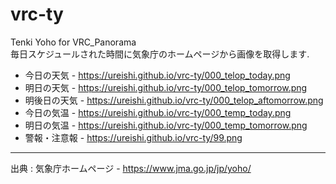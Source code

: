 # vrc-ty
Tenki Yoho for VRC_Panorama  
毎日スケジュールされた時間に気象庁のホームページから画像を取得します.
<!-- 時間はyamlのスケージュールを参照 -->
* 今日の天気   - <https://ureishi.github.io/vrc-ty/000_telop_today.png>
* 明日の天気   - <https://ureishi.github.io/vrc-ty/000_telop_tomorrow.png>
* 明後日の天気 - <https://ureishi.github.io/vrc-ty/000_telop_aftomorrow.png>
* 今日の気温   - <https://ureishi.github.io/vrc-ty/000_temp_today.png>
* 明日の気温   - <https://ureishi.github.io/vrc-ty/000_temp_tomorrow.png>
* 警報・注意報 - <https://ureishi.github.io/vrc-ty/99.png>
---
出典 : 気象庁ホームページ - <https://www.jma.go.jp/jp/yoho/>

<!--
スペース2つで改行
2019-11-14より開始
DUMMY A
-->
